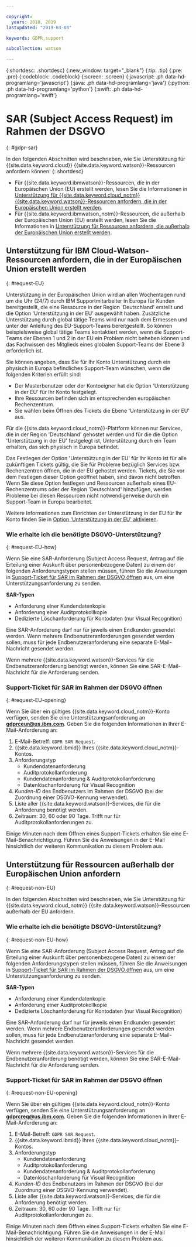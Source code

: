 ```yaml
---

copyright:
  years: 2018, 2019
lastupdated: "2019-03-08"

keywords: GDPR,support

subcollection: watson

---
```


{:shortdesc: .shortdesc}
{:new_window: target="_blank"}
{:tip: .tip}
{:pre: .pre}
{:codeblock: .codeblock}
{:screen: .screen}
{:javascript: .ph data-hd-programlang='javascript'}
{:java: .ph data-hd-programlang='java'}
{:python: .ph data-hd-programlang='python'}
{:swift: .ph data-hd-programlang='swift'}

# SAR (Subject Access Request) im Rahmen der DSGVO
{: #gdpr-sar}

In den folgenden Abschnitten wird beschrieben, wie Sie Unterstützung für {{site.data.keyword.cloud}} {{site.data.keyword.watson}}-Ressourcen anfordern können:
{: shortdesc}

-   Für {{site.data.keyword.ibmwatson}}-Ressourcen, die in der Europäischen Union (EU) erstellt werden, lesen Sie die Informationen in [Unterstützung für {{site.data.keyword.cloud_notm}} {{site.data.keyword.watson}}-Ressourcen anfordern, die in der Europäischen Union erstellt werden](#request-EU). 
-   Für {{site.data.keyword.ibmwatson_notm}}-Ressourcen, die außerhalb der Europäischen Union (EU) erstellt werden, lesen Sie die Informationen in [Unterstützung für Ressourcen anfordern, die außerhalb der Europäischen Union erstellt werden](#request-non-EU). 

## Unterstützung für IBM Cloud-Watson-Ressourcen anfordern, die in der Europäischen Union erstellt werden
{: #request-EU}

Unterstützung in der Europäischen Union wird an allen Wochentagen rund um die Uhr (24/7) durch IBM Supportmitarbeiter in Europa für Kunden bereitgestellt, die eine Ressource in der Region 'Deutschland' erstellt und die Option 'Unterstützung in der EU' ausgewählt haben. Zusätzliche Unterstützung durch global tätige Teams wird nur nach dem Ermessen und unter der Anleitung des EU-Support-Teams bereitgestellt. So können beispielsweise global tätige Teams kontaktiert werden, wenn die Support-Teams der Ebenen 1 und 2 in der EU ein Problem nicht beheben können und das Fachwissen des Mitglieds eines globalen Support-Teams der Ebene 3 erforderlich ist. 

Sie können angeben, dass Sie für Ihr Konto Unterstützung durch ein physisch in Europa befindliches Support-Team wünschen, wenn die folgenden Kriterien erfüllt sind:

-   Der Masterbenutzer oder der Kontoeigner hat die Option 'Unterstützung in der EU' für Ihr Konto festgelegt. 
-   Ihre Ressourcen befinden sich im entsprechenden europäischen Rechenzentrum. 
-   Sie wählen beim Öffnen des Tickets die Ebene 'Unterstützung in der EU' aus. 

Für die {{site.data.keyword.cloud_notm}}-Plattform können nur Services, die in der Region 'Deutschland' gehostet werden und für die die Option 'Unterstützung in der EU' festgelegt ist, Unterstützung durch ein Team erhalten, das sich physisch in Europa befindet. 

Das Festlegen der Option 'Unterstützung in der EU' für Ihr Konto ist für alle zukünftigen Tickets gültig, die Sie für Probleme bezüglich Services bzw. Rechenzentren öffnen, die in der EU gehostet werden. Tickets, die Sie vor dem Festlegen dieser Option geöffnet haben, sind davon nicht betroffen. Wenn Sie diese Option festlegen und Ressourcen außerhalb eines EU-Rechenzentrums oder der Region 'Deutschland' hinzufügen, werden Probleme bei diesen Ressourcen nicht notwendigerweise durch ein Support-Team in Europa bearbeitet. 

Weitere Informationen zum Einrichten der Unterstützung in der EU für Ihr Konto finden Sie in [Option 'Unterstützung in der EU' aktivieren](/docs/account?topic=account-eu-hipaa-supported#eu-hipaa-supported). 

### Wie erhalte ich die benötigte DSGVO-Unterstützung?
{: #request-EU-how}

Wenn Sie eine SAR-Anforderung (Subject Access Request, Antrag auf die Erteilung einer Auskunft über personenbezogene Daten) zu einem der folgenden Anforderungstypen stellen müssen, führen Sie die Anweisungen in [Support-Ticket für SAR im Rahmen der DSGVO öffnen](#request-EU-opening) aus, um eine Unterstützungsanforderung zu senden. 

**SAR-Typen**

-   Anforderung einer Kundendatenkopie
-   Anforderung einer Auditprotokollkopie
-   Dedizierte Löschanforderung für Kontodaten (nur Visual Recognition)

Eine SAR-Anforderung darf nur für jeweils einen Endkunden gesendet werden. Wenn mehrere Endbenutzeranforderungen gesendet werden sollen, muss für jede Endbenutzeranforderung eine separate E-Mail-Nachricht gesendet werden. 

Wenn mehrere {{site.data.keyword.watson}}-Services für die Endbenutzeranforderung benötigt werden, können Sie eine SAR-E-Mail-Nachricht für die Anforderung senden. 

### Support-Ticket für SAR im Rahmen der DSGVO öffnen
{: #request-EU-opening}

Wenn Sie über ein gültiges {{site.data.keyword.cloud_notm}}-Konto verfügen, senden Sie eine Unterstützungsanforderung an **gdprceur@us.ibm.com**. Geben Sie die folgenden Informationen in Ihrer E-Mail-Anforderung an:

1.  E-Mail-Betreff: `GDPR SAR Request`. 
1.  {{site.data.keyword.ibmid}} Ihres {{site.data.keyword.cloud_notm}}-Kontos. 
1.  Anforderungstyp
    -   Kundendatenanforderung
    -   Auditprotokollanforderung
    -   Kundendatenanforderung & Auditprotokollanforderung
    -   Datenlöschanforderung für Visual Recognition
1.  *Kunden-ID* des Endbenutzers im Rahmen der DSGVO (bei der Zuordnung einer DSGVO-Kennung verwendet). 
1.  Liste aller {{site.data.keyword.watson}}-Services, die für die Anforderung benötigt werden. 
1.  Zeitraum: 30, 60 oder 90 Tage. Trifft nur für Auditprotokollanforderungen zu. 

Einige Minuten nach dem Öffnen eines Support-Tickets erhalten Sie eine E-Mail-Benachrichtigung. Führen Sie die Anweisungen in der E-Mail hinsichtlich der weiteren Kommunikation zu diesem Problem aus. 

## Unterstützung für Ressourcen außerhalb der Europäischen Union anfordern
{: #request-non-EU}

In den folgenden Abschnitten wird beschrieben, wie Sie Unterstützung für {{site.data.keyword.cloud_notm}} {{site.data.keyword.watson}}-Ressourcen außerhalb der EU anfordern. 

### Wie erhalte ich die benötigte DSGVO-Unterstützung?
{: #request-non-EU-how}

Wenn Sie eine SAR-Anforderung (Subject Access Request, Antrag auf die Erteilung einer Auskunft über personenbezogene Daten) zu einem der folgenden Anforderungstypen stellen müssen, führen Sie die Anweisungen in [Support-Ticket für SAR im Rahmen der DSGVO öffnen](#request-non-EU-opening) aus, um eine Unterstützungsanforderung zu senden. 

**SAR-Typen**

-   Anforderung einer Kundendatenkopie
-   Anforderung einer Auditprotokollkopie
-   Dedizierte Löschanforderung für Kontodaten (nur Visual Recognition)

Eine SAR-Anforderung darf nur für jeweils einen Endkunden gesendet werden. Wenn mehrere Endbenutzeranforderungen gesendet werden sollen, muss für jede Endbenutzeranforderung eine separate E-Mail-Nachricht gesendet werden. 

Wenn mehrere {{site.data.keyword.watson}}-Services für die Endbenutzeranforderung benötigt werden, können Sie eine SAR-E-Mail-Nachricht für die Anforderung senden. 

### Support-Ticket für SAR im Rahmen der DSGVO öffnen
{: #request-non-EU-opening}

Wenn Sie über ein gültiges {{site.data.keyword.cloud_notm}}-Konto verfügen, senden Sie eine Unterstützungsanforderung an **gdprcreq@us.ibm.com**. Geben Sie die folgenden Informationen in Ihrer E-Mail-Anforderung an:

1.  E-Mail-Betreff: `GDPR SAR Request`. 
1.  {{site.data.keyword.ibmid}} Ihres {{site.data.keyword.cloud_notm}}-Kontos. 
1.  Anforderungstyp
    -   Kundendatenanforderung
    -   Auditprotokollanforderung
    -   Kundendatenanforderung & Auditprotokollanforderung
    -   Datenlöschanforderung für Visual Recognition
1.  *Kunden-ID* des Endbenutzers im Rahmen der DSGVO (bei der Zuordnung einer DSGVO-Kennung verwendet). 
1.  Liste aller {{site.data.keyword.watson}}-Services, die für die Anforderung benötigt werden. 
1.  Zeitraum: 30, 60 oder 90 Tage. Trifft nur für Auditprotokollanforderungen zu. 

Einige Minuten nach dem Öffnen eines Support-Tickets erhalten Sie eine E-Mail-Benachrichtigung. Führen Sie die Anweisungen in der E-Mail hinsichtlich der weiteren Kommunikation zu diesem Problem aus. 
